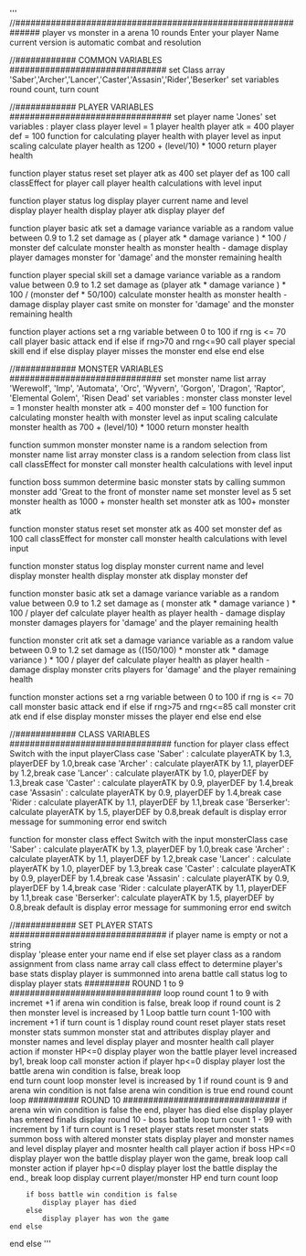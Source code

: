 '''
//#############################################################
player vs monster in a arena
10 rounds
Enter your player Name
current version is automatic combat and resolution


//############ COMMON VARIABLES ###############################
set Class array
	'Saber','Archer','Lancer','Caster','Assasin','Rider','Beserker'
set variables
	round count,
	turn count


//############ PLAYER VARIABLES ################################
set player name 'Jones'
set variables :
	player class
	player level = 1
	player health
	player atk = 400
	player def = 100
function for calculating player health with player level as input scaling
	calculate player health as 1200 + (level/10) * 1000
	return player health

function player status reset
	set player atk as 400
	set player def as 100
	call classEffect for player
	call player health calculations with level input

function player status log
	display player current name and level\
	display player health
	display player atk
	display player def

function player basic atk
	set a damage variance variable as a random value between 0.9 to 1.2
	set damage as ( player atk * damage variance ) * 100 / monster def
	calculate monster health as monster health - damage
	display player damages monster for 'damage' and the monster remaining health

function player special skill
	set a damage variance variable as a random value between 0.9 to 1.2
	set damage as (player atk * damage variance ) * 100 / (monster def * 50/100)
	calculate monster health as monster health - damage
	display player cast smite on monster for 'damage' and the monster remaining health

function player actions
	set a rng variable between 0 to 100
	if rng is <= 70
		call player basic attack
	end if
	else
		if rng>70 and rng<=90
			call player special skill
		end if
		else
			display player misses the monster
		end else
	end else



//############ MONSTER VARIABLES ##############################
set monster name list array
	'Werewolf', 'Imp', 'Automata', 'Orc', 'Wyvern', 'Gorgon', 'Dragon', 'Raptor', 'Elemental Golem', 'Risen Dead'
set variables :
	monster class
	monster level = 1
	monster health
	monster atk = 400
	monster def = 100
function for calculating monster health with monster level as input scaling
	calculate monster health as 700 + (level/10) * 1000
	return monster health

function summon monster
	monster name is a random selection from monster name list array
	monster class is a random selection from class list
	call classEffect for monster
	call monster health calculations with level input

function boss summon
	determine basic monster stats by calling summon monster
	add 'Great to the front of monster name
	set monster level as 5
	set monster health as 1000 + monster health
	set monster atk as 100+ monster atk

function monster status reset
	set monster atk as 400
	set monster def as 100
	call classEffect for monster
	call monster health calculations with level input

function monster status log
	display monster current name and level\
	display monster health
	display monster atk
	display monster def

function monster basic atk
	set a damage variance variable as a random value between 0.9 to 1.2
	set damage as ( monster atk * damage variance ) * 100 / player def
	calculate player health as player health - damage
	display monster damages players for 'damage' and the player remaining health

function monster crit atk
	set a damage variance variable as a random value between 0.9 to 1.2
	set damage as ((150/100) * monster atk * damage variance ) * 100 / player def
	calculate player health as player health - damage
	display monster crits players for 'damage' and the player remaining health

function monster actions
	set a rng variable between 0 to 100
	if rng is <= 70
		call monster basic attack
	end if
	else
		if rng>75 and rng<=85
			call monster crit atk
		end if
		else
			display monster misses the player
		end else
	end else


//############ CLASS VARIABLES ################################
function for player class effect
	Switch with the input playerClass
		case 'Saber'	: calculate playerATK by 1.3, playerDEF by 1.0,break
		case 'Archer'	: calculate playerATK by 1.1, playerDEF by 1.2,break
		case 'Lancer'	: calculate playerATK by 1.0, playerDEF by 1.3,break
		case 'Caster'	: calculate playerATK by 0.9, playerDEF by 1.4,break
		case 'Assasin'	: calculate playerATK by 0.9, playerDEF by 1.4,break
		case 'Rider		: calculate playerATK by 1.1, playerDEF by 1.1,break
		case 'Berserker': calculate playerATK by 1.5, playerDEF by 0.8,break
		default is display error message for summoning error
	end switch

function for monster class effect
	Switch with the input monsterClass
		case 'Saber'	: calculate playerATK by 1.3, playerDEF by 1.0,break
		case 'Archer'	: calculate playerATK by 1.1, playerDEF by 1.2,break
		case 'Lancer'	: calculate playerATK by 1.0, playerDEF by 1.3,break
		case 'Caster'	: calculate playerATK by 0.9, playerDEF by 1.4,break
		case 'Assasin'	: calculate playerATK by 0.9, playerDEF by 1.4,break
		case 'Rider		: calculate playerATK by 1.1, playerDEF by 1.1,break
		case 'Berserker': calculate playerATK by 1.5, playerDEF by 0.8,break
		default is display error message for summoning error
	end switch


//############ SET PLAYER STATS ###############################
if player name is empty or not a string\
	display 'please enter your name
end if
else
	set player class as a random assignment from class name array
	call class effect to determine player's base stats
	display player is summonned into arena battle
	call status log to display player stats
	######### ROUND 1 to 9 ##############################
	loop round count 1 to 9 with incremet +1
		if arena win condition is false, break loop
		if round count is 2 then
			monster level is increased by 1
		Loop battle turn count 1-100 with increment +1
			if turn count is 1
				display round count
				reset player stats
				reset monster stats
				summon monster stat and attributes
				display player and monster names and level
				display player and mosnter health
			call player action
			if monster HP<=0
				display player won the battle
				player level increased by1, break loop
			call monster action
			if player hp<=0
				display player lost the battle
				arena win condition is false, break loop		
		end turn count loop
		monster level is increased by 1
		if round count is 9 and arena win condition is not false
			arena win condition is true
	end round count loop
	########## ROUND 10 ###############################
	if arena win win condition is false
		the end, player has died
	else
		display player has entered finals
		display	round 10 - boss battle
		loop turn count 1 - 99 with increment by 1
			if turn count is 1
				reset player stats
				reset monster stats
				summon boss with altered monster stats
				display player and monster names and level
				display player and mosnter health
			call player action
			if boss HP<=0
				display player won the battle
				display player won the game, break loop
			call monster action
			if player hp<=0
				display player lost the battle
				display the end., break loop
			display current player/monster HP
		end turn count loop

		if boss battle win condition is false
			display player has died
		else
			display player has won the game
	end else
end else
'''
